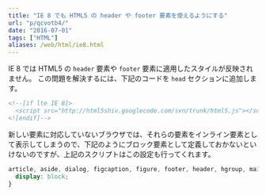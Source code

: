 ```yaml
---
title: "IE 8 でも HTML5 の header や footer 要素を使えるようにする"
url: "p/qcvotb4/"
date: "2016-07-01"
tags: ["HTML"]
aliases: /web/html/ie8.html
---
```


IE 8 では HTML5 の `header` 要素や `footer` 要素に適用したスタイルが反映されません。
この問題を解決するには、下記のコードを `head` セクションに追加します。

```html
<!--[if lte IE 8]>
  <script src="http://html5shiv.googlecode.com/svn/trunk/html5.js"></script>
<![endif]-->
```

新しい要素に対応していないブラウザでは、それらの要素をインライン要素として表示してしまうので、下記のようにブロック要素として定義しておかないといけないのですが、上記のスクリプトはこの設定も行ってくれます。

```css
article, aside, dialog, figcaption, figure, footer, header, hgroup, main, nav, section {
  display: block;
}
```

